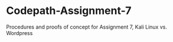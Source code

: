 # Codepath-Assignment-7
Procedures and proofs of concept for Assignment 7, Kali Linux vs. Wordpress
